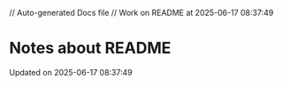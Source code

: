 // Auto-generated Docs file
// Work on README at 2025-06-17 08:37:49
# Notes about README
Updated on 2025-06-17 08:37:49
